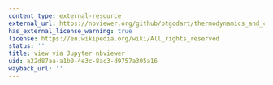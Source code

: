 ```yaml
---
content_type: external-resource
external_url: https://nbviewer.org/github/ptgodart/thermodynamics_and_climate_change/blob/main/CODING_LABS/R5_thermo_rankine_cycles.ipynb
has_external_license_warning: true
license: https://en.wikipedia.org/wiki/All_rights_reserved
status: ''
title: view via Jupyter nbviewer
uid: a22d87aa-a1b0-4e3c-8ac3-d9757a305a16
wayback_url: ''
---
```

